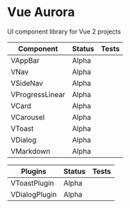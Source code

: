 # Vue Aurora

UI component library for Vue 2 projects

| Component        | Status      | Tests |
|------------------|-------------|-------|
| VAppBar          | Alpha       |       |
| VNav             | Alpha       |       |
| VSideNav         | Alpha       |       |
| VProgressLinear  | Alpha       |       |
| VCard            | Alpha       |       |
| VCarousel        | Alpha       |       |
| VToast           | Alpha       |       |
| VDialog          | Alpha       |       |
| VMarkdown        | Alpha       |       |


| Plugins          | Status      | Tests |
|------------------|-------------|-------|
| VToastPlugin     | Alpha       |       |
| VDialogPlugin    | Alpha       |       |
